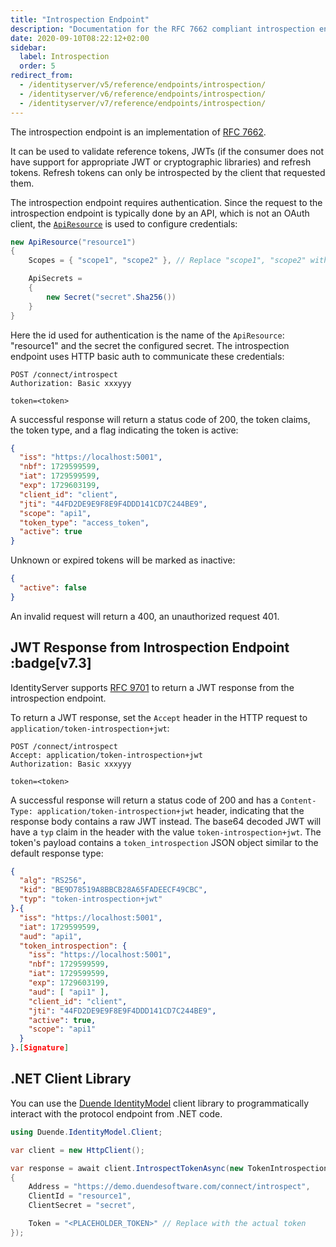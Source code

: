 ```yaml
---
title: "Introspection Endpoint"
description: "Documentation for the RFC 7662 compliant introspection endpoint used to validate reference tokens, JWTs, and refresh tokens."
date: 2020-09-10T08:22:12+02:00
sidebar:
  label: Introspection
  order: 5
redirect_from:
  - /identityserver/v5/reference/endpoints/introspection/
  - /identityserver/v6/reference/endpoints/introspection/
  - /identityserver/v7/reference/endpoints/introspection/
---
```


The introspection endpoint is an implementation of [RFC 7662](https://tools.ietf.org/html/rfc7662).

It can be used to validate reference tokens, JWTs (if the consumer does not have support for appropriate JWT or
cryptographic libraries) and refresh tokens. Refresh tokens can only be introspected by the client that requested them.

The introspection endpoint requires authentication. Since the request to the introspection endpoint is typically done by an API, which is not an OAuth client, the [`ApiResource`](/identityserver/fundamentals/resources/api-resources.md) is used to configure credentials:

```csharp
new ApiResource("resource1")
{
    Scopes = { "scope1", "scope2" }, // Replace "scope1", "scope2" with the actual scopes required for your API

    ApiSecrets =
    {
        new Secret("secret".Sha256())
    }
}
```
Here the id used for authentication is the name of the `ApiResource`: "resource1" and the secret the configured secret. The introspection endpoint uses HTTP basic auth to communicate these credentials:

```text
POST /connect/introspect
Authorization: Basic xxxyyy

token=<token>
```

A successful response will return a status code of 200, the token claims, the token type, and a flag indicating the token is active:

```json
{
  "iss": "https://localhost:5001",
  "nbf": 1729599599,
  "iat": 1729599599,
  "exp": 1729603199,
  "client_id": "client",
  "jti": "44FD2DE9E9F8E9F4DDD141CD7C244BE9",
  "scope": "api1",
  "token_type": "access_token",
  "active": true
}
```

Unknown or expired tokens will be marked as inactive:

```json
{
  "active": false
}
```

An invalid request will return a 400, an unauthorized request 401.

## JWT Response from Introspection Endpoint :badge[v7.3]

IdentityServer supports [RFC 9701](https://www.rfc-editor.org/rfc/rfc9701.html) to return a JWT response from the
introspection endpoint.

To return a JWT response, set the `Accept` header in the HTTP request to `application/token-introspection+jwt`:

```text
POST /connect/introspect
Accept: application/token-introspection+jwt
Authorization: Basic xxxyyy

token=<token>
```

A successful response will return a status code of 200 and has a `Content-Type: application/token-introspection+jwt` header,
indicating that the response body contains a raw JWT instead. The base64 decoded JWT will have a `typ` claim in the header with 
the value `token-introspection+jwt`. The token's payload contains a `token_introspection` JSON object similar to the default response type:  

```json
{
  "alg": "RS256",
  "kid": "BE9D78519A8BBCB28A65FADEECF49CBC",
  "typ": "token-introspection+jwt"
}.{
  "iss": "https://localhost:5001",
  "iat": 1729599599,
  "aud": "api1",
  "token_introspection": {
    "iss": "https://localhost:5001",
    "nbf": 1729599599,
    "iat": 1729599599,
    "exp": 1729603199,
    "aud": [ "api1" ],
    "client_id": "client",
    "jti": "44FD2DE9E9F8E9F4DDD141CD7C244BE9",
    "active": true,
    "scope": "api1"
  }
}.[Signature]
```

## .NET Client Library

You can use the [Duende IdentityModel](/identitymodel/index.mdx) client library to programmatically interact with
the protocol endpoint from .NET code.

```cs
using Duende.IdentityModel.Client;

var client = new HttpClient();

var response = await client.IntrospectTokenAsync(new TokenIntrospectionRequest
{
    Address = "https://demo.duendesoftware.com/connect/introspect",
    ClientId = "resource1",
    ClientSecret = "secret",

    Token = "<PLACEHOLDER_TOKEN>" // Replace with the actual token
});
```